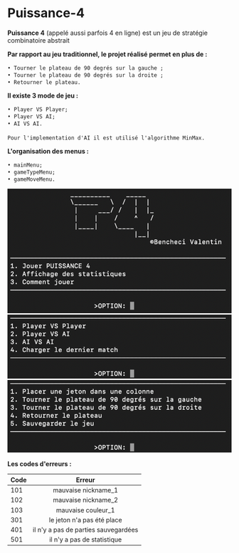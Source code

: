# Puissance-4

**Puissance 4** (appelé aussi parfois 4 en ligne) est un jeu de stratégie combinatoire
abstrait


**Par rapport au jeu traditionnel, le projet réalisé permet en plus de :**
```
• Tourner le plateau de 90 degrés sur la gauche ;
• Tourner le plateau de 90 degrés sur la droite ;
• Retourner le plateau.
```

**Il existe 3 mode de jeu :**
```
• Player VS Player;
• Player VS AI;
• AI VS AI.

Pour l'implementation d'AI il est utilisé l'algorithme MinMax.
```

**L'organisation des menus :**
```
• mainMenu;
• gameTypeMenu;
• gameMoveMenu.
```
![mainMenu](/img/mainMenu.png)
![mainMenu](/img/gameTypeMenu.png)
![mainMenu](/img/gameMoveMenu.png)

**Les codes d'erreurs :**

| Code  | Erreur                               |
| ----- |:------------------------------------:|
| 101   | mauvaise nickname_1                  |
| 102   | mauvaise nickname_2                  |
| 103   | mauvaise couleur_1                   |
| 301   | le jeton n'a pas été place           |
| 401   | il n'y a pas de parties sauvegardées |
| 501   | il n'y a pas de statistique          |